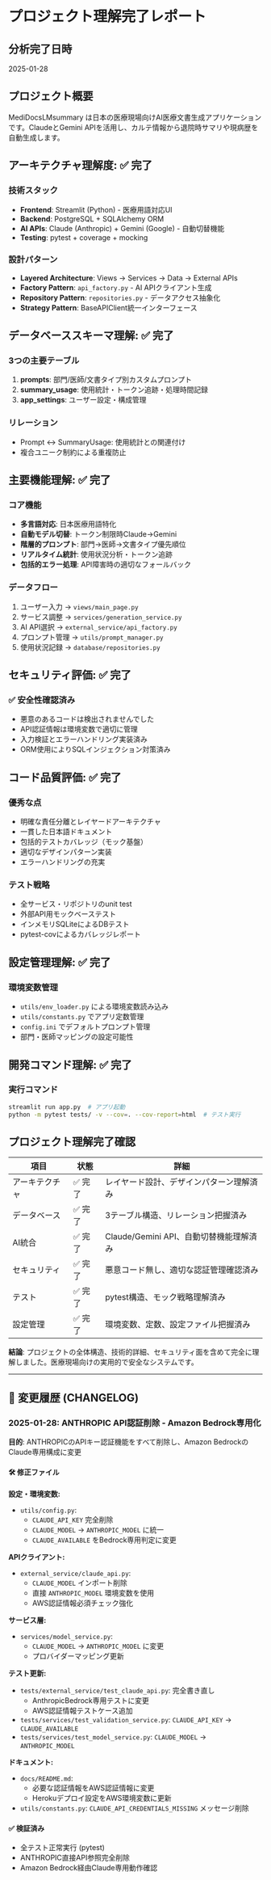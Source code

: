 # プロジェクト理解完了レポート

## 分析完了日時
2025-01-28

## プロジェクト概要
MediDocsLMsummary は日本の医療現場向けAI医療文書生成アプリケーションです。ClaudeとGemini APIを活用し、カルテ情報から退院時サマリや現病歴を自動生成します。

## アーキテクチャ理解度: ✅ 完了

### 技術スタック
- **Frontend**: Streamlit (Python) - 医療用語対応UI
- **Backend**: PostgreSQL + SQLAlchemy ORM
- **AI APIs**: Claude (Anthropic) + Gemini (Google) - 自動切替機能
- **Testing**: pytest + coverage + mocking

### 設計パターン
- **Layered Architecture**: Views → Services → Data → External APIs
- **Factory Pattern**: `api_factory.py` - AI APIクライアント生成
- **Repository Pattern**: `repositories.py` - データアクセス抽象化
- **Strategy Pattern**: BaseAPIClient統一インターフェース

## データベーススキーマ理解: ✅ 完了

### 3つの主要テーブル
1. **prompts**: 部門/医師/文書タイプ別カスタムプロンプト
2. **summary_usage**: 使用統計・トークン追跡・処理時間記録
3. **app_settings**: ユーザー設定・構成管理

### リレーション
- Prompt ↔ SummaryUsage: 使用統計との関連付け
- 複合ユニーク制約による重複防止

## 主要機能理解: ✅ 完了

### コア機能
- **多言語対応**: 日本医療用語特化
- **自動モデル切替**: トークン制限時Claude→Gemini
- **階層的プロンプト**: 部門→医師→文書タイプ優先順位
- **リアルタイム統計**: 使用状況分析・トークン追跡
- **包括的エラー処理**: API障害時の適切なフォールバック

### データフロー
1. ユーザー入力 → `views/main_page.py`
2. サービス調整 → `services/generation_service.py`  
3. AI API選択 → `external_service/api_factory.py`
4. プロンプト管理 → `utils/prompt_manager.py`
5. 使用状況記録 → `database/repositories.py`

## セキュリティ評価: ✅ 完了

### ✅ 安全性確認済み
- 悪意のあるコードは検出されませんでした
- API認証情報は環境変数で適切に管理
- 入力検証とエラーハンドリング実装済み
- ORM使用によりSQLインジェクション対策済み

## コード品質評価: ✅ 完了

### 優秀な点
- 明確な責任分離とレイヤードアーキテクチャ
- 一貫した日本語ドキュメント
- 包括的テストカバレッジ（モック基盤）
- 適切なデザインパターン実装
- エラーハンドリングの充実

### テスト戦略
- 全サービス・リポジトリのunit test
- 外部API用モックベーステスト  
- インメモリSQLiteによるDBテスト
- pytest-covによるカバレッジレポート

## 設定管理理解: ✅ 完了

### 環境変数管理
- `utils/env_loader.py` による環境変数読み込み
- `utils/constants.py` でアプリ定数管理
- `config.ini` でデフォルトプロンプト管理
- 部門・医師マッピングの設定可能性

## 開発コマンド理解: ✅ 完了

### 実行コマンド
```bash
streamlit run app.py  # アプリ起動
python -m pytest tests/ -v --cov=. --cov-report=html  # テスト実行
```

## プロジェクト理解完了確認

| 項目 | 状態 | 詳細 |
|------|------|------|
| アーキテクチャ | ✅ 完了 | レイヤード設計、デザインパターン理解済み |
| データベース | ✅ 完了 | 3テーブル構造、リレーション把握済み |
| AI統合 | ✅ 完了 | Claude/Gemini API、自動切替機能理解済み |
| セキュリティ | ✅ 完了 | 悪意コード無し、適切な認証管理確認済み |
| テスト | ✅ 完了 | pytest構造、モック戦略理解済み |
| 設定管理 | ✅ 完了 | 環境変数、定数、設定ファイル把握済み |

**結論**: プロジェクトの全体構造、技術的詳細、セキュリティ面を含めて完全に理解しました。医療現場向けの実用的で安全なシステムです。

---

## 🔄 変更履歴 (CHANGELOG)

### 2025-01-28: ANTHROPIC API認証削除 - Amazon Bedrock専用化
**目的**: ANTHROPICのAPIキー認証機能をすべて削除し、Amazon BedrockのClaude専用構成に変更

#### 🛠️ 修正ファイル

**設定・環境変数:**
- `utils/config.py`:
  - `CLAUDE_API_KEY` 完全削除
  - `CLAUDE_MODEL` → `ANTHROPIC_MODEL` に統一
  - `CLAUDE_AVAILABLE` をBedrock専用判定に変更

**APIクライアント:**
- `external_service/claude_api.py`:
  - `CLAUDE_MODEL` インポート削除
  - 直接 `ANTHROPIC_MODEL` 環境変数を使用
  - AWS認証情報必須チェック強化

**サービス層:**
- `services/model_service.py`:
  - `CLAUDE_MODEL` → `ANTHROPIC_MODEL` に変更
  - プロバイダーマッピング更新

**テスト更新:**
- `tests/external_service/test_claude_api.py`: 完全書き直し
  - AnthropicBedrock専用テストに変更
  - AWS認証情報テストケース追加
- `tests/services/test_validation_service.py`: `CLAUDE_API_KEY` → `CLAUDE_AVAILABLE`
- `tests/services/test_model_service.py`: `CLAUDE_MODEL` → `ANTHROPIC_MODEL`

**ドキュメント:**
- `docs/README.md`:
  - 必要な認証情報をAWS認証情報に変更
  - Herokuデプロイ設定をAWS環境変数に更新
- `utils/constants.py`: `CLAUDE_API_CREDENTIALS_MISSING` メッセージ削除

#### ✅ 検証済み
- 全テスト正常実行 (pytest)
- ANTHROPIC直接API参照完全削除
- Amazon Bedrock経由Claude専用動作確認